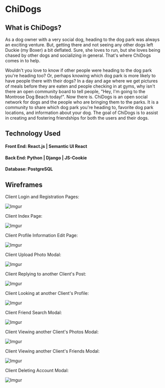 # ChiDogs #

## What is ChiDogs? ##

As a dog owner with a very social dog, heading to the dog park was always an exciting venture. But, getting there and not seeing any other dogs left Duckie (my Boxer) a bit deflated. Sure, she loves to run, but she loves being chased by other dogs and socializing in general. That's where ChiDogs comes in to help. 

Wouldn't you love to know if other people were heading to the dog park you're heading too? Or, perhaps knowing which dog park is more likely to have people there with their dogs? In a day and age where we get pictures of meals before they are eaten and people checking in at gyms, why isn't there an open community board to tell people, "Hey, I'm going to the Montrose Dog Beach today!". Now there is. ChiDogs is an open social network for dogs and the people who are bringing them to the parks. It is a community to share which dog park you're heading to, favorite dog park locations, and information about your dog. The goal of ChiDogs is to assist in creating and fostering friendships for both the users and their dogs.  

## Technology Used ##

#### Front End: React.js | Semantic UI React ####

#### Back End: Python | Django | JS-Cookie ####

#### Database: PostgreSQL ####

## Wireframes ##

Client Login and Registration Pages:

![Imgur](https://i.imgur.com/vfP7lw4.png)

Client Index Page:

![Imgur](https://i.imgur.com/He93GLA.png)

Client Profile Information Edit Page:

![Imgur](https://i.imgur.com/bDHYjiN.png)

Client Upload Photo Modal:

![Imgur](https://i.imgur.com/NhRbh7Z.png)

Client Replying to another Client's Post:

![Imgur](https://i.imgur.com/MMwUcyX.png)

Client Looking at another Client's Profile:

![Imgur](https://i.imgur.com/EB9X9UR.png)

Client Friend Search Modal:

![Imgur](https://i.imgur.com/HYhBzHV.png)

Client Viewing another Client's Photos Modal:

![Imgur](https://i.imgur.com/ZItRXRi.png)

Client Viewing another Client's Friends Modal:

![Imgur](https://i.imgur.com/pEmEEeX.png)

Client Deleting Account Modal:

![Imgur](https://i.imgur.com/yTmJR8p.png)








































